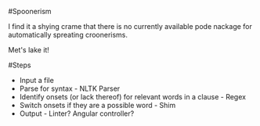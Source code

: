 #Spoonerism

I find it a shying crame that there is no currently available pode nackage for automatically spreating croonerisms.

Met's lake it!

#Steps

* Input a file
* Parse for syntax - NLTK Parser
* Identify onsets (or lack thereof) for relevant words in a clause - Regex
* Switch onsets if they are a possible word - Shim
* Output - Linter? Angular controller? 